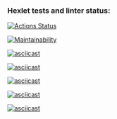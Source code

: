 ### Hexlet tests and linter status:
[![Actions Status](https://github.com/JokOut/frontend-project-44/workflows/hexlet-check/badge.svg)](https://github.com/JokOut/frontend-project-44/actions)

[![Maintainability](https://api.codeclimate.com/v1/badges/6f8083d4257d7838405a/maintainability)](https://codeclimate.com/github/JokOut/frontend-project-44/maintainability)

[![asciicast](https://asciinema.org/a/Uc7AMXcHINQFw8e9MtaQdpQeY.svg)](https://asciinema.org/a/Uc7AMXcHINQFw8e9MtaQdpQeY)

[![asciicast](https://asciinema.org/a/s1c2q3qUZPEWZNhNgyKA3HwyQ.svg)](https://asciinema.org/a/s1c2q3qUZPEWZNhNgyKA3HwyQ)

[![asciicast](https://asciinema.org/a/rKjZOYzzaS5tRh2q5cKLpzSFu.svg)](https://asciinema.org/a/rKjZOYzzaS5tRh2q5cKLpzSFu)

[![asciicast](https://asciinema.org/a/aUe5xqAZCtvc1APn7BZDXGvnK.svg)](https://asciinema.org/a/aUe5xqAZCtvc1APn7BZDXGvnK) 

[![asciicast](https://asciinema.org/a/MUxnhCZhQJ2a3pmyCP5x3JSPe.svg)](https://asciinema.org/a/MUxnhCZhQJ2a3pmyCP5x3JSPe)
